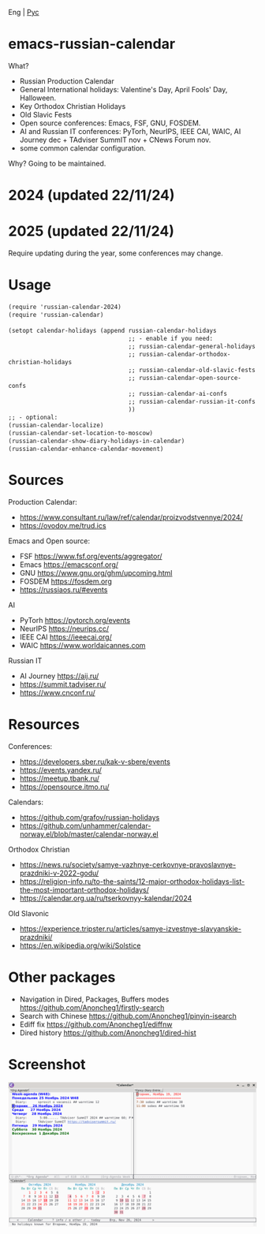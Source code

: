 Eng | [Рус](./README.ru.md)

# emacs-russian-calendar

What?
- Russian Production Calendar
- General International holidays: Valentine's Day, April Fools' Day, Halloween.
- Key Orthodox Christian Holidays
- Old Slavic Fests
- Open source conferences: Emacs, FSF, GNU, FOSDEM.
- AI and Russian IT conferences: PyTorh, NeurIPS, IEEE CAI, WAIC, AI Journey dec + TAdviser SummIT nov + CNews Forum nov.
- some common calendar configuration.


Why? Going to be maintained.

# 2024 (updated 22/11/24)
# 2025 (updated 22/11/24)
Require updating during the year, some conferences may change.

# Usage

```Elisp
(require 'russian-calendar-2024)
(require 'russian-calendar)

(setopt calendar-holidays (append russian-calendar-holidays
                                  ;; - enable if you need:
                                  ;; russian-calendar-general-holidays
                                  ;; russian-calendar-orthodox-christian-holidays
                                  ;; russian-calendar-old-slavic-fests
                                  ;; russian-calendar-open-source-confs
                                  ;; russian-calendar-ai-confs
                                  ;; russian-calendar-russian-it-confs
                                  ))
;; - optional:
(russian-calendar-localize)
(russian-calendar-set-location-to-moscow)
(russian-calendar-show-diary-holidays-in-calendar)
(russian-calendar-enhance-calendar-movement)
```

# Sources
Production Calendar:
- https://www.consultant.ru/law/ref/calendar/proizvodstvennye/2024/
- https://ovodov.me/trud.ics

Emacs and Open source:
- FSF https://www.fsf.org/events/aggregator/
- Emacs https://emacsconf.org/
- GNU https://www.gnu.org/ghm/upcoming.html
- FOSDEM https://fosdem.org
- https://russiaos.ru/#events

AI
- PyTorh https://pytorch.org/events
- NeurIPS https://neurips.cc/
- IEEE CAI https://ieeecai.org/
- WAIC https://www.worldaicannes.com

Russian IT
- AI Journey https://aij.ru/
- https://summit.tadviser.ru/
- https://www.cnconf.ru/

# Resources
Conferences:
- https://developers.sber.ru/kak-v-sbere/events
- https://events.yandex.ru/
- https://meetup.tbank.ru/
- https://opensource.itmo.ru/

Calendars:
- https://github.com/grafov/russian-holidays
- https://github.com/unhammer/calendar-norway.el/blob/master/calendar-norway.el

Orthodox Christian
- https://news.ru/society/samye-vazhnye-cerkovnye-pravoslavnye-prazdniki-v-2022-godu/
- https://religion-info.ru/to-the-saints/12-major-orthodox-holidays-list-the-most-important-orthodox-holidays/
- https://calendar.org.ua/ru/tserkovnyy-kalendar/2024

Old Slavonic
- https://experience.tripster.ru/articles/samye-izvestnye-slavyanskie-prazdniki/
- https://en.wikipedia.org/wiki/Solstice

# Other packages
- Navigation in Dired, Packages, Buffers modes https://github.com/Anoncheg1/firstly-search
- Search with Chinese https://github.com/Anoncheg1/pinyin-isearch
- Ediff fix https://github.com/Anoncheg1/ediffnw
- Dired history https://github.com/Anoncheg1/dired-hist

# Screenshot
![](https://raw.githubusercontent.com/Anoncheg1/public-share/refs/heads/main/cal.png)
